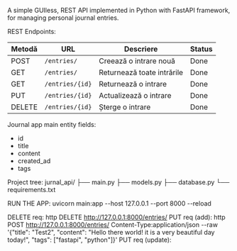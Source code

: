 A simple GUIless, REST API implemented in Python with FastAPI framework, for managing personal journal entries.

REST Endpoints:

| Metodă | URL             | Descriere                  | Status |
| ------ | --------------- | -------------------------- | ------ |
| POST   | `/entries/`     | Creează o intrare nouă     | Done   |
| GET    | `/entries/`     | Returnează toate intrările | Done   |
| GET    | `/entries/{id}` | Returnează o intrare       | Done   |
| PUT    | `/entries/{id}` | Actualizează o intrare     | Done   |
| DELETE | `/entries/{id}` | Șterge o intrare           | Done   |

Journal app main entity fields:
- id
- title
- content
- created_ad
- tags

Project tree:
jurnal_api/
├── main.py
├── models.py
├── database.py
└── requirements.txt

RUN THE APP: uvicorn main:app --host 127.0.0.1 --port 8000 --reload

DELETE req: http DELETE http://127.0.0.1:8000/entries/<id>
PUT req (add): http POST http://127.0.0.1:8000/entries/ Content-Type:application/json --raw '{\"title\": \"Test2\", \"content\": \"Hello there world! it is a very beautiful day today!\", \"tags\": [\"fastapi\", \"python\"]}'
PUT req (update): 
